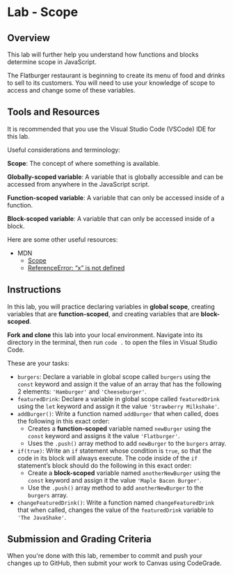 # Lab - Scope

## Overview

This lab will further help you understand how functions and blocks determine scope in JavaScript.

The Flatburger restaurant is beginning to create its menu of food and drinks to sell to its customers. You will need to use your knowledge of scope to access and change some of these variables.

## Tools and Resources

It is recommended that you use the Visual Studio Code (VSCode) IDE for this lab.

Useful considerations and terminology:

**Scope**: The concept of where something is available.

**Globally-scoped variable**: A variable that is globally accessible and can be accessed from anywhere in the JavaScript script.

**Function-scoped variable**: A variable that can only be accessed inside of a function.

**Block-scoped variable**: A variable that can only be accessed inside of a block.

Here are some other useful resources:

- MDN
  - [Scope](https://developer.mozilla.org/en-US/docs/Glossary/Scope)
  - [ReferenceError: “x” is not defined](https://developer.mozilla.org/en-US/docs/Web/JavaScript/Reference/Errors/Not_defined)

## Instructions

In this lab, you will practice declaring variables in **global scope**, creating variables that are **function-scoped**, and creating variables that are **block-scoped**.

**Fork and clone** this lab into your local environment. Navigate into its
directory in the terminal, then run `code .` to open the files in Visual Studio
Code.

These are your tasks:

- `burgers`: Declare a variable in global scope called `burgers` using the `const` keyword and assign it the value of an array that has the following 2 elements: `'Hamburger'` and `'Cheeseburger'`.
- `featuredDrink`: Declare a variable in global scope called `featuredDrink` using the `let` keyword and assign it the value `'Strawberry Milkshake'`.
- `addBurger()`: Write a function named `addBurger` that when called, does the following in this exact order:
  - Creates a **function-scoped** variable named `newBurger` using the `const` keyword and assigns it the value `'Flatburger'`.
  - Uses the `.push()` array method to add `newBurger` to the `burgers` array.
- `if(true)`: Write an `if` statement whose condition is `true`, so that the code in its block will always execute. The code inside of the `if` statement’s block should do the following in this exact order:
  - Create a **block-scoped** variable named `anotherNewBurger` using the `const` keyword and assign it the value `'Maple Bacon Burger'`.
  - Use the `.push()` array method to add `anotherNewBurger` to the `burgers` array.
- `changeFeaturedDrink()`: Write a function named `changeFeaturedDrink` that when called, changes the value of the `featuredDrink` variable to `'The JavaShake'`.

## Submission and Grading Criteria

When you're done with this lab, remember to commit and push your changes up to GitHub, then
submit your work to Canvas using CodeGrade.

